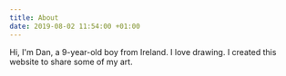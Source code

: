 ```yaml
---
title: About
date: 2019-08-02 11:54:00 +01:00
---
```


Hi, I'm Dan, a 9-year-old boy from Ireland. I love drawing. I created this website to share some of my art.